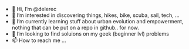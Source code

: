 - 👋 Hi, I’m @delerec
- 👀 I’m interested in discovering things, hikes, bike, scuba, sail, tech, ...
- 🌱 I’m currently learning stuff about urban evolution and empowerment, nothing that can be put on a repo in github.. for now. 
- 💞️ I’m looking to find soluions on my geek (beginner lvl) problems
- 📫 How to reach me ...

<!---
delerec/delerec is a ✨ special ✨ repository because its `README.md` (this file) appears on your GitHub profile.
You can click the Preview link to take a look at your changes.
--->
